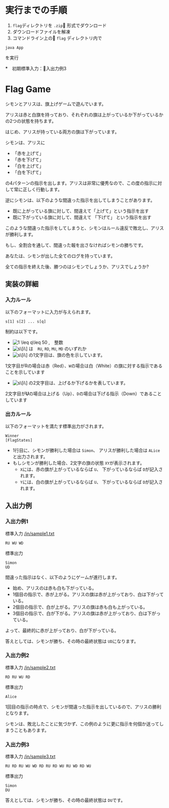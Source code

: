 # 実行までの手順
1. `flag`ディレクトリを `.zip` 形式でダウンロード
2. ダウンロードファイルを解凍
3. コマンドライン上の `flag` ディレクトリ内で
```
java App
```
を実行

__*__　初期標準入力：入出力例3

# Flag Game

シモンとアリスは、旗上げゲームで遊んでいます。

アリスは赤と白旗を持っており、それぞれの旗は上がっているか下がっているかの2つの状態を持ちます。

はじめ、アリスが持っている両方の旗は下がっています。

シモンは、アリスに
* 「赤を上げて」
* 「赤を下げて」
* 「白を上げて」
* 「白を下げて」

の4パターンの指示を出します。アリスは非常に優秀なので、この度の指示に対して常に正しく行動します。

逆にシモンは、以下のような間違った指示を出してしまうことがあります。
* 既に上がっている旗に対して、間違えて「上げて」という指示を出す
* 既に下がっている旗に対して、間違えて 「下げて」 という指示を出す


このような間違った指示をしてしまうと、シモンはルール違反で敗北し、アリスが勝利します。

もし、全割合を通して、間違った報を出さなければシモンの勝ちです。

あなたは、シモンが出した全てのログを持っています。

全ての指示を終えた後、勝つのはシモンでしょうか、アリスでしょうか?
<!--もしシモンが勝ったのであれば、後のアリスの旅の状態を出力してください。-->


<!--
## The Mission  

指示の記録から、どちらが勝ったかを判定し、シモンが勝ったのであれば最後のアリスの取の状服を出力するプログラムを作成してください。
-->

## 実装の詳細

<!--### CLI 

入力値が標準入力からされて、答えを出力に表示するCLIアプリケーションをしてください。
詳細は 「CLIアプリ作成テンプレート」を用ください。
-->


### 入力ルール

以下のフォーマットに入力が与えられます。

```  
s[1] s[2] ... s[q]
```

制約は以下です。

* ![$1 \leq q\leq 50$](https://render.githubusercontent.com/render/math?math=%241%20%5Cleq%20q%5Cleq%2050%24)
 ,　整数 
* ![$s\[i\]$](https://render.githubusercontent.com/render/math?math=%24s%5Bi%5D%24)
 は　`RU`, `RD`, `MU`, `MD` のいずれか
* ![$s\[i\]$](https://render.githubusercontent.com/render/math?math=%24s%5Bi%5D%24)
 の1文字目は、旗の色を示しています。

 1文字目がRの場合は赤（Red）、`W`の場合は白（White）の旗に対する指示であることを示しています
 * ![$s\[i\]$](https://render.githubusercontent.com/render/math?math=%24s%5Bi%5D%24)
 の2文字目は、上げるか下げるかを表しています。

 2文字目が**U**の場合は上げる（Up）、`D`の場合は下げる指示（Down）であることしています



### 出カルール
<!--以下のフォーマットを満たす標準出力を出力してください。-->
以下のフォーマットを満たす標準出力がされます。

```
Winner
[FlagStates]
```

* 1行目に、シモンが勝利した場合は `Simon`、 アリスが勝利した場合は `ALice` と出力されます。
* もしシモンが勝利した場合、2文字の旗の状態 `XY`が表示されます。
    * `X`には、赤の旗が上がっているならば `U`、 下がっているならば `D`が記入されます。
    * `Y`には、白の旗が上がっているならば `U`、 下がっているならば `D`が記入されます。

## 入出力例

### 入出力例1 

標準入力 [/in/sample1.txt](https://github.com/h1r0t0/flag/blob/master/in/sample1.txt)

```
RU WU WD
```

標準出力

```
Simon
UD
```

間違った指示はなく、以下のようにゲームが進行します。

* 始め、アリスのは赤も白も下がっている。
* 1個目の指示で、赤が上がる。アリスの旗は赤が上がっており、白は下がっている。
* 2個目の指示で、白が上がる。アリスの旗は赤も白も上がっている。
* 3個目の指示で、白が下がる。アリスの旗は赤が上がっており、白は下がっている。

よって、最終的に赤が上がっており、白が下がっている。

答えとしては、シモンが勝ち、その時の最終状態は `UD`になります。

### 入出力例2

標準入力 [/in/sample2.txt](https://github.com/h1r0t0/flag/blob/master/in/sample2.txt)

```
RD RU WU RD
```

標準出力

```
Alice
```

1回目の指示の時点で、シモンが間違った指示を出しているので、アリスの勝利となります。 

シモンは、敗北したことに気づかず、この例のように更に指示を何個か送ってしまうこともあります。

### 入出力例3

標準入力 [/in/sample3.txt](https://github.com/h1r0t0/flag/blob/master/in/sample3.txt)

```
RU RD RU WU WD RD RU RD WU RU WD RD WU
```

標準出力

```
Simon
DU
```

答えとしては、シモンが勝ち、その時の最終状態は `DU`です。


<!--なお、期待する入出力は [basic_testcases.json](https://github.com/h1r0t0/flag/blob/master/basic_testcases.json)にいくつか定されています。
実装する際の参考にしてください。

## コマンドラインアプリケーション(CLI アプリ)作成用テンプレート(Java)

[App.java](https://github.com/h1r0t0/flag/blob/master/App.java)を編集して、CLIアプリを実装してください。
チャレンジ内でファイルの作成が許可されていれば、可読性等のためにファイルを分割する事も可能です。

### 標準入力の取得方法

標準入力の内容は **getstdin()** 関数を使用して配列として取得可能です

```java
public static void main(String[] args){
    String Lines = getStain();
        // code to run
}
```


### コマンド実行結果の標準出力への出力

標準の **System.out.printin**メソッド等を使用してください。

```java
System.out.println(args);
```
### 外部ライブラリの追加方法

外部ライブラリを使用する場合は以下の手順で実施してください。

* [pom.xml](https://github.com/h1r0t0/flag/blob/master/pom.xml) に依存ライブラリの追加
-->

